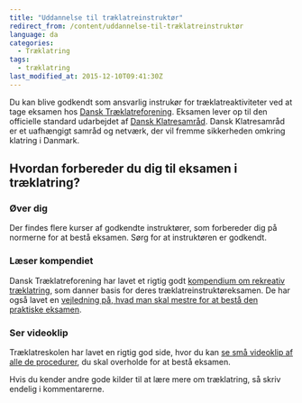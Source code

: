 ```yaml
---
title: "Uddannelse til træklatreinstruktør"
redirect_from: /content/uddannelse-til-træklatreinstruktør
language: da
categories:
  - Træklatring
tags:
  - træklatring
last_modified_at: 2015-12-10T09:41:30Z
---
```


Du kan blive godkendt som ansvarlig instrukør for træklatreaktiviteter ved at tage eksamen hos [Dansk Træklatreforening](http://www.treeclimbing.dk/). Eksamen lever op til den officielle standard udarbejdet af [Dansk Klatresamråd](http://www.klatresamraadet.dk/). Dansk Klatresamråd er et uafhængigt samråd og netværk, der vil fremme sikkerheden omkring klatring i Danmark.

Hvordan forbereder du dig til eksamen i træklatring?
----------------------------------------------------

### Øver dig

Der findes flere kurser af godkendte instruktører, som forbereder dig på normerne for at bestå eksamen. Sørg for at instruktøren er godkendt.

### Læser kompendiet

Dansk Træklatreforening har lavet et rigtig godt [kompendium om rekreativ træklatring](http://www.treeclimbing.dk/download), som danner basis for deres træklatreinstruktøreksamen. De har også lavet en [vejledning på, hvad man skal mestre for at bestå den praktiske eksamen](http://www.treeclimbing.dk/download).

### Ser videoklip

Træklatreskolen har lavet en rigtig god side, hvor du kan [se små videoklip af alle de procedurer](https://traeklatreskolen.dk/videovejledning-traeklatring), du skal overholde for at bestå eksamen.

Hvis du kender andre gode kilder til at lære mere om træklatring, så skriv endelig i kommentarerne.
